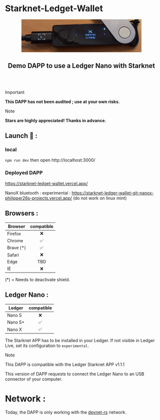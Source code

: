 # Starknet-Ledget-Wallet


<p align="center">
  <img src="./src/public/Images/LedgerTitle.png" />
</p>

<h2 style="text-align: center;"> Demo DAPP to use a Ledger Nano with Starknet</h2>
<br></br>

> [!IMPORTANT]
> **This DAPP has not been audited ; use at your own risks.**

> [!NOTE]
> **Stars are highly appreciated! Thanks in advance.**

## Launch 🚀 : 

### local
`npm run dev` then open http://localhost:3000/

### Deployed DAPP
https://starknet-ledget-wallet.vercel.app/

NanoX bluetooth : experimental : https://starknet-ledger-wallet-git-nanox-philipper26s-projects.vercel.app/
(do not work on linux mint)

## Browsers :

| Browser | compatible |
| --- | :---: |
| Firefox | ❌ |
| Chrome | ✅ |
| Brave (*) | ✅ |
| Safari | ❌ |
| Edge | TBD |
| IE | ❌ |

(*) = Needs to deactivate shield.

## Ledger Nano :

| Ledger | compatible |
| --- | :---: |
| Nano S | ❌ |
| Nano S+ | ✅ |
| Nano X | ✅ |

The Starknet APP has to be installed in your Ledger. If not visible in Ledger Live, set its configuration to  `experimental`.

> [!NOTE]
> This DAPP is compatible with the Ledger Starknet APP v1.1.1

This version of DAPP requests to connect the Ledger Nano to an USB connector of your computer.

# Network :

Today, the DAPP is only working with the [devnet-rs](https://github.com/0xSpaceShard/starknet-devnet-rs) network. 
